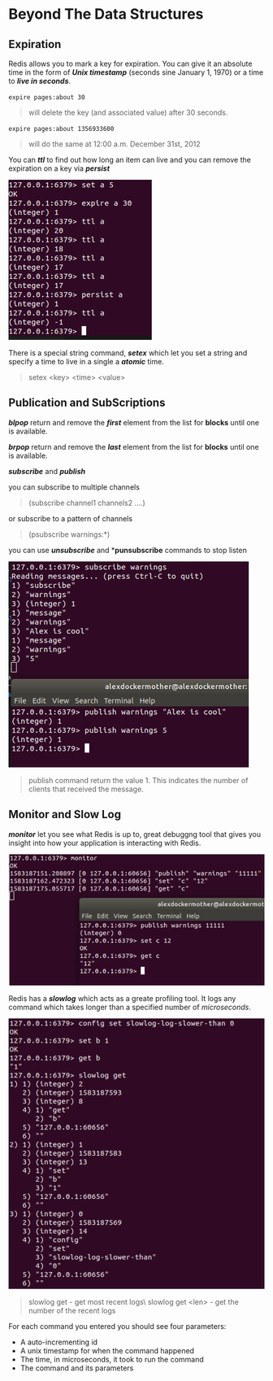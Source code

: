 # Beyond The Data Structures

## Expiration

Redis allows you to mark a key for expiration. You can give it an absolute time in the form of ***Unix timestamp*** (seconds sine January 1, 1970) or a time to ***live in seconds***.

`expire pages:about 30`
> will delete the key (and associated value) after 30 seconds.

`expire pages:about 1356933600`
> will do the same at 12:00 a.m. December 31st, 2012

You can ***ttl*** to find out how long an item can live and you can remove the expiration on a key via ***persist***

![expire ttl persist](pictures/expire_ttl_persist.png)

There is a special string command, ***setex*** which let you set a string and specify a time to live in a single a ***atomic*** time.

>setex \<key> \<time> \<value>

## Publication and SubScriptions

***blpop*** return and remove the ***first*** element from the list for **blocks** until one is available.

***brpop*** return and remove the ***last*** element from the list for **blocks** until one is available.

***subscribe*** and ***publish***

you can subscribe to multiple channels
>(subscribe channel1 channels2 ....)

or subscribe to a pattern of channels
>(psubscribe warnings:*)

you can use ***unsubscribe*** and ***punsubscribe** commands to stop listen

![sub and pub](pictures/pubANDsub.png)

> publish command return the value 1. This indicates the number of clients that received the message.

## Monitor and Slow Log

***monitor*** let you see what Redis is up to, great debuggng tool that gives you insight into how your application is interacting with Redis.

![monitor](pictures/monitor.png)

Redis has a ***slowlog*** which acts as a greate profiling tool. It logs any command which takes longer than a specified number of *microseconds*.

![slow log](pictures/slow_log1.png)

>slowlog get - get most recent logs\ 
>slowlog get \<len> - get the number of the recent logs

For each command you entered you should see four parameters:

- A auto-incrementing id
- A unix timestamp for when the command happened
- The time, in microseconds, it took to run the command
- The command and its parameters
